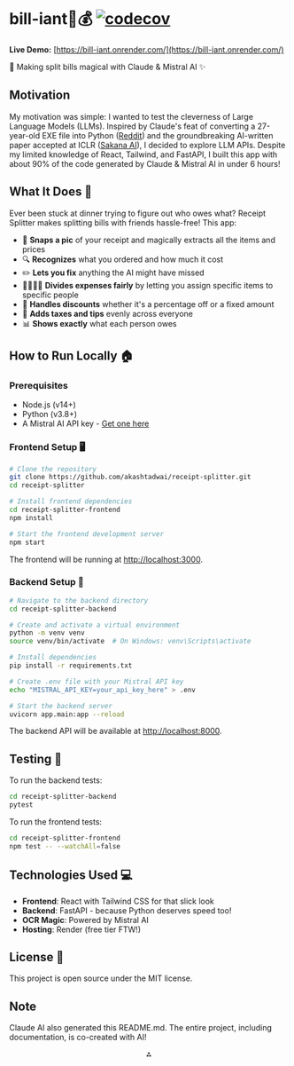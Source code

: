 # bill-iant🧾💰 [![codecov](https://codecov.io/github/akashtadwai/receipt-splitter/graph/badge.svg?token=AWH1ZB213P)](https://codecov.io/github/akashtadwai/receipt-splitter)

**Live Demo:** [https://bill-iant.onrender.com/](https://bill-iant.onrender.com/)

🧾 Making split bills magical with Claude \& Mistral AI ✨

## Motivation

My motivation was simple: I wanted to test the cleverness of Large Language Models (LLMs). Inspired by Claude's feat of converting a 27-year-old EXE file into Python ([Reddit](https://www.reddit.com/r/ClaudeAI/comments/1iyumpf/i_uploaded_a_27yearold_exe_file_to_claude_37_and/)) and the groundbreaking AI-written paper accepted at ICLR ([Sakana AI](https://sakana.ai/ai-scientist-first-publication/)), I decided to explore LLM APIs. Despite my limited knowledge of React, Tailwind, and FastAPI, I built this app with about 90% of the code generated by Claude & Mistral AI in under 6 hours!

## What It Does 🤔

Ever been stuck at dinner trying to figure out who owes what? Receipt Splitter makes splitting bills with friends hassle-free! This app:

- 📸 **Snaps a pic** of your receipt and magically extracts all the items and prices
- 🔍 **Recognizes** what you ordered and how much it cost
- ✏️ **Lets you fix** anything the AI might have missed
- 👨‍👩‍👧‍👦 **Divides expenses fairly** by letting you assign specific items to specific people
- 💸 **Handles discounts** whether it's a percentage off or a fixed amount
- 🧮 **Adds taxes and tips** evenly across everyone
- 📊 **Shows exactly** what each person owes

## How to Run Locally 🏠

### Prerequisites

- Node.js (v14+)
- Python (v3.8+)
- A Mistral AI API key - [Get one here](https://console.mistral.ai/)


### Frontend Setup 🖥️

```bash
# Clone the repository
git clone https://github.com/akashtadwai/receipt-splitter.git
cd receipt-splitter

# Install frontend dependencies
cd receipt-splitter-frontend
npm install

# Start the frontend development server
npm start
```

The frontend will be running at [http://localhost:3000](http://localhost:3000).

### Backend Setup 🔧

```bash
# Navigate to the backend directory
cd receipt-splitter-backend

# Create and activate a virtual environment
python -m venv venv
source venv/bin/activate  # On Windows: venv\Scripts\activate

# Install dependencies
pip install -r requirements.txt

# Create .env file with your Mistral API key
echo "MISTRAL_API_KEY=your_api_key_here" > .env

# Start the backend server
uvicorn app.main:app --reload
```

The backend API will be available at [http://localhost:8000](http://localhost:8000).

## Testing 🧪

To run the backend tests:

```bash
cd receipt-splitter-backend
pytest
```
To run the frontend tests:

```bash
cd receipt-splitter-frontend
npm test -- --watchAll=false
```


## Technologies Used 💻

- **Frontend**: React with Tailwind CSS for that slick look
- **Backend**: FastAPI - because Python deserves speed too!
- **OCR Magic**: Powered by Mistral AI
- **Hosting**: Render (free tier FTW!)


## License 📜

This project is open source under the MIT license.

## Note

Claude AI also generated this README.md. The entire project, including documentation, is co-created with AI!

<div style="text-align: center">⁂</div>
